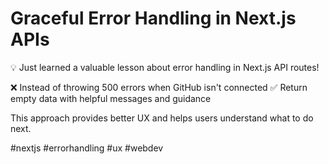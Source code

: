 # Graceful Error Handling in Next.js APIs

💡 Just learned a valuable lesson about error handling in Next.js API routes!

❌ Instead of throwing 500 errors when GitHub isn't connected
✅ Return empty data with helpful messages and guidance

This approach provides better UX and helps users understand what to do next.

#nextjs #errorhandling #ux #webdev
